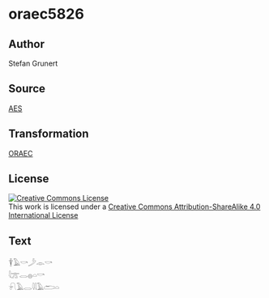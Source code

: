# oraec5826

## Author

Stefan Grunert

## Source

[AES](https://github.com/simondschweitzer/aes)

## Transformation

[ORAEC](https://oraec.github.io/)

## License

<a rel="license" href="http://creativecommons.org/licenses/by-sa/4.0/"><img alt="Creative Commons License" style="border-width:0" src="https://i.creativecommons.org/l/by-sa/4.0/88x31.png" /></a><br />This work is licensed under a <a rel="license" href="http://creativecommons.org/licenses/by-sa/4.0/">Creative Commons Attribution-ShareAlike 4.0 International License</a>

## Text

𓇉𓄿𓎡𓌳𓁹𓎡<br>
𓇋𓊄𓂋𓐍𓏏𓎡<br>
𓍯𓄿𓂋𓇋𓇋𓄿𓂧𓏏<br>
